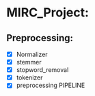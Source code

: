 # MIRC_Project:


## Preprocessing: 
- [x] Normalizer
- [x] stemmer
- [x] stopword_removal
- [x] tokenizer 
- [x] preprocessing PIPELINE
